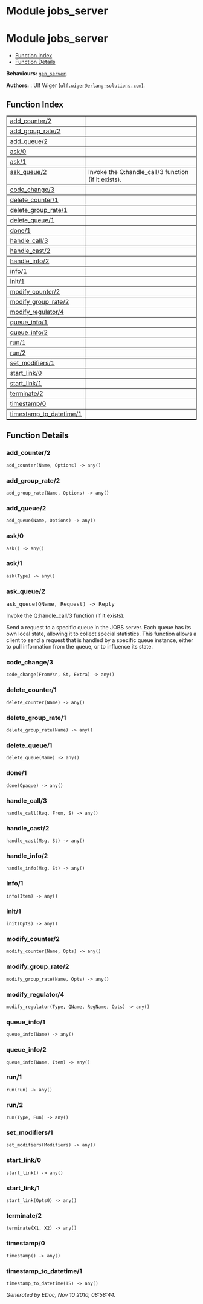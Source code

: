 Module jobs_server
==================


<h1>Module jobs_server</h1>

* [Function Index](#index)
* [Function Details](#functions)






__Behaviours:__ [`gen_server`](gen_server.md).

__Authors:__ : Ulf Wiger ([`ulf.wiger@erlang-solutions.com`](mailto:ulf.wiger@erlang-solutions.com)).

<h2><a name="index">Function Index</a></h2>



<table width="100%" border="1" cellspacing="0" cellpadding="2" summary="function index"><tr><td valign="top"><a href="#add_counter-2">add_counter/2</a></td><td></td></tr><tr><td valign="top"><a href="#add_group_rate-2">add_group_rate/2</a></td><td></td></tr><tr><td valign="top"><a href="#add_queue-2">add_queue/2</a></td><td></td></tr><tr><td valign="top"><a href="#ask-0">ask/0</a></td><td></td></tr><tr><td valign="top"><a href="#ask-1">ask/1</a></td><td></td></tr><tr><td valign="top"><a href="#ask_queue-2">ask_queue/2</a></td><td>Invoke the Q:handle_call/3 function (if it exists).</td></tr><tr><td valign="top"><a href="#code_change-3">code_change/3</a></td><td></td></tr><tr><td valign="top"><a href="#delete_counter-1">delete_counter/1</a></td><td></td></tr><tr><td valign="top"><a href="#delete_group_rate-1">delete_group_rate/1</a></td><td></td></tr><tr><td valign="top"><a href="#delete_queue-1">delete_queue/1</a></td><td></td></tr><tr><td valign="top"><a href="#done-1">done/1</a></td><td></td></tr><tr><td valign="top"><a href="#handle_call-3">handle_call/3</a></td><td></td></tr><tr><td valign="top"><a href="#handle_cast-2">handle_cast/2</a></td><td></td></tr><tr><td valign="top"><a href="#handle_info-2">handle_info/2</a></td><td></td></tr><tr><td valign="top"><a href="#info-1">info/1</a></td><td></td></tr><tr><td valign="top"><a href="#init-1">init/1</a></td><td></td></tr><tr><td valign="top"><a href="#modify_counter-2">modify_counter/2</a></td><td></td></tr><tr><td valign="top"><a href="#modify_group_rate-2">modify_group_rate/2</a></td><td></td></tr><tr><td valign="top"><a href="#modify_regulator-4">modify_regulator/4</a></td><td></td></tr><tr><td valign="top"><a href="#queue_info-1">queue_info/1</a></td><td></td></tr><tr><td valign="top"><a href="#queue_info-2">queue_info/2</a></td><td></td></tr><tr><td valign="top"><a href="#run-1">run/1</a></td><td></td></tr><tr><td valign="top"><a href="#run-2">run/2</a></td><td></td></tr><tr><td valign="top"><a href="#set_modifiers-1">set_modifiers/1</a></td><td></td></tr><tr><td valign="top"><a href="#start_link-0">start_link/0</a></td><td></td></tr><tr><td valign="top"><a href="#start_link-1">start_link/1</a></td><td></td></tr><tr><td valign="top"><a href="#terminate-2">terminate/2</a></td><td></td></tr><tr><td valign="top"><a href="#timestamp-0">timestamp/0</a></td><td></td></tr><tr><td valign="top"><a href="#timestamp_to_datetime-1">timestamp_to_datetime/1</a></td><td></td></tr></table>


<a name="functions"></a>


<h2>Function Details</h2>


<a name="add_counter-2"></a>


<h3>add_counter/2</h3>





`add_counter(Name, Options) -> any()`


<a name="add_group_rate-2"></a>


<h3>add_group_rate/2</h3>





`add_group_rate(Name, Options) -> any()`


<a name="add_queue-2"></a>


<h3>add_queue/2</h3>





`add_queue(Name, Options) -> any()`


<a name="ask-0"></a>


<h3>ask/0</h3>





`ask() -> any()`


<a name="ask-1"></a>


<h3>ask/1</h3>





`ask(Type) -> any()`


<a name="ask_queue-2"></a>


<h3>ask_queue/2</h3>





<tt>ask_queue(QName, Request) -> Reply</tt>





Invoke the Q:handle_call/3 function (if it exists).

Send a request to a specific queue in the JOBS server.
Each queue has its own local state, allowing it to collect special statistics.
This function allows a client to send a request that is handled by a specific
queue instance, either to pull information from the queue, or to influence its
state.
<a name="code_change-3"></a>


<h3>code_change/3</h3>





`code_change(FromVsn, St, Extra) -> any()`


<a name="delete_counter-1"></a>


<h3>delete_counter/1</h3>





`delete_counter(Name) -> any()`


<a name="delete_group_rate-1"></a>


<h3>delete_group_rate/1</h3>





`delete_group_rate(Name) -> any()`


<a name="delete_queue-1"></a>


<h3>delete_queue/1</h3>





`delete_queue(Name) -> any()`


<a name="done-1"></a>


<h3>done/1</h3>





`done(Opaque) -> any()`


<a name="handle_call-3"></a>


<h3>handle_call/3</h3>





`handle_call(Req, From, S) -> any()`


<a name="handle_cast-2"></a>


<h3>handle_cast/2</h3>





`handle_cast(Msg, St) -> any()`


<a name="handle_info-2"></a>


<h3>handle_info/2</h3>





`handle_info(Msg, St) -> any()`


<a name="info-1"></a>


<h3>info/1</h3>





`info(Item) -> any()`


<a name="init-1"></a>


<h3>init/1</h3>





`init(Opts) -> any()`


<a name="modify_counter-2"></a>


<h3>modify_counter/2</h3>





`modify_counter(Name, Opts) -> any()`


<a name="modify_group_rate-2"></a>


<h3>modify_group_rate/2</h3>





`modify_group_rate(Name, Opts) -> any()`


<a name="modify_regulator-4"></a>


<h3>modify_regulator/4</h3>





`modify_regulator(Type, QName, RegName, Opts) -> any()`


<a name="queue_info-1"></a>


<h3>queue_info/1</h3>





`queue_info(Name) -> any()`


<a name="queue_info-2"></a>


<h3>queue_info/2</h3>





`queue_info(Name, Item) -> any()`


<a name="run-1"></a>


<h3>run/1</h3>





`run(Fun) -> any()`


<a name="run-2"></a>


<h3>run/2</h3>





`run(Type, Fun) -> any()`


<a name="set_modifiers-1"></a>


<h3>set_modifiers/1</h3>





`set_modifiers(Modifiers) -> any()`


<a name="start_link-0"></a>


<h3>start_link/0</h3>





`start_link() -> any()`


<a name="start_link-1"></a>


<h3>start_link/1</h3>





`start_link(Opts0) -> any()`


<a name="terminate-2"></a>


<h3>terminate/2</h3>





`terminate(X1, X2) -> any()`


<a name="timestamp-0"></a>


<h3>timestamp/0</h3>





`timestamp() -> any()`


<a name="timestamp_to_datetime-1"></a>


<h3>timestamp_to_datetime/1</h3>





`timestamp_to_datetime(TS) -> any()`



_Generated by EDoc, Nov 10 2010, 08:58:44._